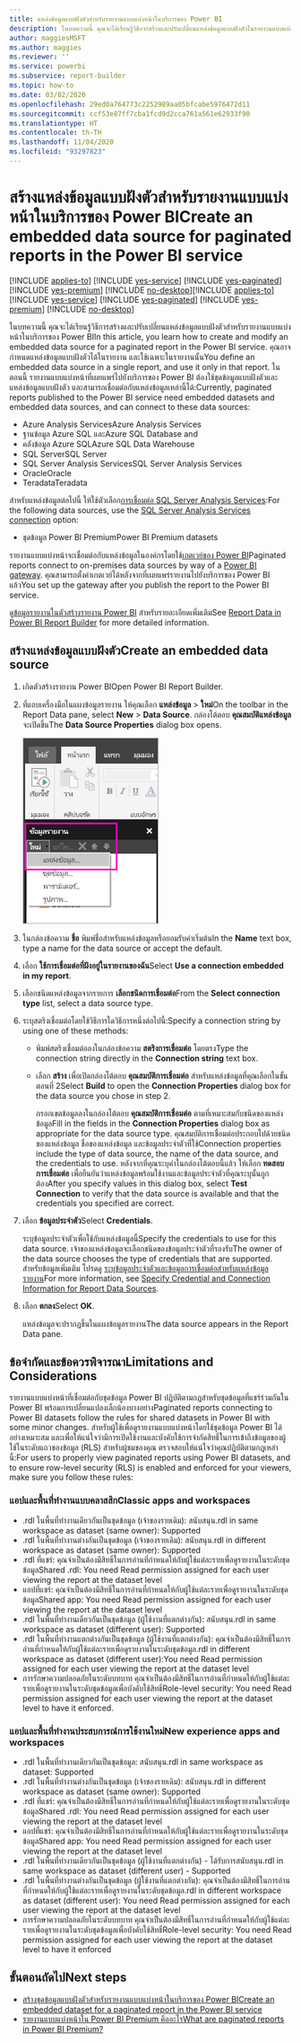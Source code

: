 ```yaml
---
title: แหล่งข้อมูลแบบฝังตัวสำหรับรายงานแบบแบ่งหน้าในบริการของ Power BI
description: ในบทความนี้ คุณจะได้เรียนรู้วิธีการสร้างและปรับเปลี่ยนแหล่งข้อมูลแบบฝังตัวในรายงานแบบแบ่งหน้า ในบริการของ Power BI
author: maggiesMSFT
ms.author: maggies
ms.reviewer: ''
ms.service: powerbi
ms.subservice: report-builder
ms.topic: how-to
ms.date: 03/02/2020
ms.openlocfilehash: 29ed0a764773c2252989aa05bfcabe5976472d11
ms.sourcegitcommit: ccf53e87ff7cba1fcd9d2cca761a561e62933f90
ms.translationtype: HT
ms.contentlocale: th-TH
ms.lasthandoff: 11/04/2020
ms.locfileid: "93297823"
---
```

# <a name="create-an-embedded-data-source-for-paginated-reports-in-the-power-bi-service"></a><span data-ttu-id="a84d7-103">สร้างแหล่งข้อมูลแบบฝังตัวสำหรับรายงานแบบแบ่งหน้าในบริการของ Power BI</span><span class="sxs-lookup"><span data-stu-id="a84d7-103">Create an embedded data source for paginated reports in the Power BI service</span></span>

<span data-ttu-id="a84d7-104">[!INCLUDE [applies-to](../includes/applies-to.md)] [!INCLUDE [yes-service](../includes/yes-service.md)] [!INCLUDE [yes-paginated](../includes/yes-paginated.md)] [!INCLUDE [yes-premium](../includes/yes-premium.md)] [!INCLUDE [no-desktop](../includes/no-desktop.md)]</span><span class="sxs-lookup"><span data-stu-id="a84d7-104">[!INCLUDE [applies-to](../includes/applies-to.md)] [!INCLUDE [yes-service](../includes/yes-service.md)] [!INCLUDE [yes-paginated](../includes/yes-paginated.md)] [!INCLUDE [yes-premium](../includes/yes-premium.md)] [!INCLUDE [no-desktop](../includes/no-desktop.md)]</span></span> 

<span data-ttu-id="a84d7-105">ในบทความนี้ คุณจะได้เรียนรู้วิธีการสร้างและปรับเปลี่ยนแหล่งข้อมูลแบบฝังตัวสำหรับรายงานแบบแบ่งหน้าในบริการของ Power BI</span><span class="sxs-lookup"><span data-stu-id="a84d7-105">In this article, you learn how to create and modify an embedded data source for a paginated report in the Power BI service.</span></span> <span data-ttu-id="a84d7-106">คุณอาจกำหนดแหล่งข้อมูลแบบฝังตัวได้ในรายงาน และใช้เฉพาะในรายงานนั้น</span><span class="sxs-lookup"><span data-stu-id="a84d7-106">You define an embedded data source in a single report, and use it only in that report.</span></span> <span data-ttu-id="a84d7-107">ในตอนนี้ รายงานแบบแบ่งหน้าที่เผยแพร่ไปยังบริการของ Power BI ต้องใช้ชุดข้อมูลแบบฝังตัวและแหล่งข้อมูลแบบฝังตัว และสามารถเชื่อมต่อกับแหล่งข้อมูลเหล่านี้ได้:</span><span class="sxs-lookup"><span data-stu-id="a84d7-107">Currently, paginated reports published to the Power BI service need embedded datasets and embedded data sources, and can connect to these data sources:</span></span>

- <span data-ttu-id="a84d7-108">Azure Analysis Services</span><span class="sxs-lookup"><span data-stu-id="a84d7-108">Azure Analysis Services</span></span>
- <span data-ttu-id="a84d7-109">ฐานข้อมูล Azure SQL และ</span><span class="sxs-lookup"><span data-stu-id="a84d7-109">Azure SQL Database and</span></span> 
- <span data-ttu-id="a84d7-110">คลังข้อมูล Azure SQL</span><span class="sxs-lookup"><span data-stu-id="a84d7-110">Azure SQL Data Warehouse</span></span>
- <span data-ttu-id="a84d7-111">SQL Server</span><span class="sxs-lookup"><span data-stu-id="a84d7-111">SQL Server</span></span>
- <span data-ttu-id="a84d7-112">SQL Server Analysis Services</span><span class="sxs-lookup"><span data-stu-id="a84d7-112">SQL Server Analysis Services</span></span>
- <span data-ttu-id="a84d7-113">Oracle</span><span class="sxs-lookup"><span data-stu-id="a84d7-113">Oracle</span></span> 
- <span data-ttu-id="a84d7-114">Teradata</span><span class="sxs-lookup"><span data-stu-id="a84d7-114">Teradata</span></span> 

<span data-ttu-id="a84d7-115">สำหรับแหล่งข้อมูลต่อไปนี้ ให้ใช้ตัวเลือก[การเชื่อมต่อ SQL Server Analysis Services](../admin/service-premium-connect-tools.md):</span><span class="sxs-lookup"><span data-stu-id="a84d7-115">For the following data sources, use the [SQL Server Analysis Services connection](../admin/service-premium-connect-tools.md) option:</span></span>

- <span data-ttu-id="a84d7-116">ชุดข้อมูล Power BI Premium</span><span class="sxs-lookup"><span data-stu-id="a84d7-116">Power BI Premium datasets</span></span>

<span data-ttu-id="a84d7-117">รายงานแบบแบ่งหน้าจะเชื่อมต่อกับแหล่งข้อมูลในองค์กรโดยใช้[เกตเวย์ของ Power BI](../connect-data/service-gateway-onprem.md)</span><span class="sxs-lookup"><span data-stu-id="a84d7-117">Paginated reports connect to on-premises data sources by way of a [Power BI gateway](../connect-data/service-gateway-onprem.md).</span></span> <span data-ttu-id="a84d7-118">คุณสามารถตั้งค่าเกตเวย์ได้หลังจากที่เผยแพร่รายงานไปยังบริการของ Power BI แล้ว</span><span class="sxs-lookup"><span data-stu-id="a84d7-118">You set up the gateway after you publish the report to the Power BI service.</span></span>

<span data-ttu-id="a84d7-119">ดู[ข้อมูลรายงานในตัวสร้างรายงาน Power BI](report-builder-data.md) สำหรับรายละเอียดเพิ่มเติม</span><span class="sxs-lookup"><span data-stu-id="a84d7-119">See [Report Data in Power BI Report Builder](report-builder-data.md) for more detailed information.</span></span>

## <a name="create-an-embedded-data-source"></a><span data-ttu-id="a84d7-120">สร้างแหล่งข้อมูลแบบฝังตัว</span><span class="sxs-lookup"><span data-stu-id="a84d7-120">Create an embedded data source</span></span>
  
1. <span data-ttu-id="a84d7-121">เกิดตัวสร้างรายงาน Power BI</span><span class="sxs-lookup"><span data-stu-id="a84d7-121">Open Power BI Report Builder.</span></span>

1. <span data-ttu-id="a84d7-122">ที่แถบเครื่องมือในแผงข้อมูลรายงาน ให้คุณเลือก **แหล่งข้อมูล** > **ใหม่**</span><span class="sxs-lookup"><span data-stu-id="a84d7-122">On the toolbar in the Report Data pane, select **New** > **Data Source**.</span></span> <span data-ttu-id="a84d7-123">กล่องโต้ตอบ **คุณสมบัติแหล่งข้อมูล** จะเปิดขึ้น</span><span class="sxs-lookup"><span data-stu-id="a84d7-123">The **Data Source Properties** dialog box opens.</span></span>

   ![แหล่งข้อมูลใหม่](media/paginated-reports-embedded-data-source/power-bi-paginated-new-data-source.png)
  
1. <span data-ttu-id="a84d7-125">ในกล่องข้อความ **ชื่อ** พิมพ์ชื่อสำหรับแหล่งข้อมูลหรือยอมรับค่าเริ่มต้น</span><span class="sxs-lookup"><span data-stu-id="a84d7-125">In the **Name** text box, type a name for the data source or accept the default.</span></span>  
  
1. <span data-ttu-id="a84d7-126">เลือก **ใช้การเชื่อมต่อที่ฝังอยู่ในรายงานของฉัน**</span><span class="sxs-lookup"><span data-stu-id="a84d7-126">Select **Use a connection embedded in my report**.</span></span>  
  
1. <span data-ttu-id="a84d7-127">เลือกชนิดแหล่งข้อมูลจากรายการ **เลือกชนิดการเชื่อมต่อ**</span><span class="sxs-lookup"><span data-stu-id="a84d7-127">From the **Select connection type** list, select a data source type.</span></span> 

1. <span data-ttu-id="a84d7-128">ระบุสตริงเชื่อมต่อโดยใช้วิธีการใดวิธีการหนึ่งต่อไปนี้:</span><span class="sxs-lookup"><span data-stu-id="a84d7-128">Specify a connection string by using one of these methods:</span></span>  
  
   - <span data-ttu-id="a84d7-129">พิมพ์สตริงเชื่อมต่อลงในกล่องข้อความ **สตริงการเชื่อมต่อ** โดยตรง</span><span class="sxs-lookup"><span data-stu-id="a84d7-129">Type the connection string directly in the **Connection string** text box.</span></span> 
  
   - <span data-ttu-id="a84d7-130">เลือก **สร้าง** เพื่อเปิดกล่องโต้ตอบ **คุณสมบัติการเชื่อมต่อ** สำหรับแหล่งข้อมูลที่คุณเลือกในขั้นตอนที่ 2</span><span class="sxs-lookup"><span data-stu-id="a84d7-130">Select **Build** to open the **Connection Properties** dialog box for the data source you chose in step 2.</span></span>  
  
     <span data-ttu-id="a84d7-131">กรอกเขตข้อมูลลงในกล่องโต้ตอบ **คุณสมบัติการเชื่อมต่อ** ตามที่เหมาะสมกับชนิดของแหล่งข้อมูล</span><span class="sxs-lookup"><span data-stu-id="a84d7-131">Fill in the fields in the **Connection Properties** dialog box as appropriate for the data source type.</span></span> <span data-ttu-id="a84d7-132">คุณสมบัติการเชื่อมต่อประกอบไปด้วยชนิดของแหล่งข้อมูล ชื่อของแหล่งข้อมูล และข้อมูลประจำตัวที่ใช้</span><span class="sxs-lookup"><span data-stu-id="a84d7-132">Connection properties include the type of data source, the name of the data source, and the credentials to use.</span></span> <span data-ttu-id="a84d7-133">หลังจากที่คุณระบุค่าในกล่องโต้ตอบนี้แล้ว ให้เลือก **ทดสอบการเชื่อมต่อ** เพื่อยืนยันว่าแหล่งข้อมูลพร้อมใช้งานและข้อมูลประจำตัวที่คุณระบุนั้นถูกต้อง</span><span class="sxs-lookup"><span data-stu-id="a84d7-133">After you specify values in this dialog box, select **Test Connection** to verify that the data source is available and that the credentials you specified are correct.</span></span>  
  
1. <span data-ttu-id="a84d7-134">เลือก **ข้อมูลประจำตัว**</span><span class="sxs-lookup"><span data-stu-id="a84d7-134">Select **Credentials**.</span></span>  
  
   <span data-ttu-id="a84d7-135">ระบุข้อมูลประจำตัวเพื่อใช้กับแหล่งข้อมูลนี้</span><span class="sxs-lookup"><span data-stu-id="a84d7-135">Specify the credentials to use for this data source.</span></span> <span data-ttu-id="a84d7-136">เจ้าของแหล่งข้อมูลจะเลือกชนิดของข้อมูลประจำตัวที่รองรับ</span><span class="sxs-lookup"><span data-stu-id="a84d7-136">The owner of the data source chooses the type of credentials that are supported.</span></span> <span data-ttu-id="a84d7-137">สำหรับข้อมูลเพิ่มเติม โปรดดู [ระบุข้อมูลประจำตัวและข้อมูลการเชื่อมต่อสำหรับแหล่งข้อมูลรายงาน](/sql/reporting-services/report-data/specify-credential-and-connection-information-for-report-data-sources)</span><span class="sxs-lookup"><span data-stu-id="a84d7-137">For more information, see [Specify Credential and Connection Information for Report Data Sources](/sql/reporting-services/report-data/specify-credential-and-connection-information-for-report-data-sources).</span></span>
  
1. <span data-ttu-id="a84d7-138">เลือก **ตกลง**</span><span class="sxs-lookup"><span data-stu-id="a84d7-138">Select **OK**.</span></span>  
  
   <span data-ttu-id="a84d7-139">แหล่งข้อมูลจะปรากฏขึ้นในแผงข้อมูลรายงาน</span><span class="sxs-lookup"><span data-stu-id="a84d7-139">The data source appears in the Report Data pane.</span></span>

## <a name="limitations-and-considerations"></a><span data-ttu-id="a84d7-140">ข้อจำกัดและข้อควรพิจารณา</span><span class="sxs-lookup"><span data-stu-id="a84d7-140">Limitations and Considerations</span></span>

<span data-ttu-id="a84d7-141">รายงานแบบแบ่งหน้าที่เชื่อมต่อกับชุดข้อมูล Power BI ปฏิบัติตามกฎสำหรับชุดข้อมูลที่แชร์ร่วมกันใน Power BI พร้อมการเปลี่ยนแปลงเล็กน้องบางอย่าง</span><span class="sxs-lookup"><span data-stu-id="a84d7-141">Paginated reports connecting to Power BI datasets follow the rules for shared datasets in Power BI with some minor changes.</span></span>  <span data-ttu-id="a84d7-142">สำหรับผู้ใช้เพื่อดูรายงานแบบแบ่งหน้าโดยใช้ชุดข้อมูล Power BI ได้อย่างเหมาะสม และเพื่อให้แน่ใจว่ามีการเปิดใช้งานและบังคับใช้การจำกัดสิทธิ์ในการเข้าถึงข้อมูลของผู้ใช้ในระดับแถวของข้อมูล (RLS)  สำหรับผู้ชมของคุณ ตรวจสอบให้แน่ใจว่าคุณปฏิบัติตามกฎเหล่านี้:</span><span class="sxs-lookup"><span data-stu-id="a84d7-142">For users to properly view paginated reports using Power BI datasets, and to ensure  row-level security (RLS) is enabled and enforced for your viewers, make sure you follow these rules:</span></span>

### <a name="classic-apps-and-workspaces"></a><span data-ttu-id="a84d7-143">แอปและพื้นที่ทำงานแบบคลาสสิก</span><span class="sxs-lookup"><span data-stu-id="a84d7-143">Classic apps and workspaces</span></span>

- <span data-ttu-id="a84d7-144">.rdl ในพื้นที่ทำงานเดียวกันเป็นชุดข้อมูล (เจ้าของรายเดิม): สนับสนุน</span><span class="sxs-lookup"><span data-stu-id="a84d7-144">.rdl in same workspace as dataset (same owner): Supported</span></span>
- <span data-ttu-id="a84d7-145">.rdl ในพื้นที่ทำงานต่างกันเป็นชุดข้อมูล (เจ้าของรายเดิม): สนับสนุน</span><span class="sxs-lookup"><span data-stu-id="a84d7-145">.rdl in different workspace as dataset (same owner): Supported</span></span>
- <span data-ttu-id="a84d7-146">.rdl ที่แชร์: คุณจำเป็นต้องมีสิทธิ์ในการอ่านที่กำหนดให้กับผู้ใช้แต่ละรายเพื่อดูรายงานในระดับชุดข้อมูล</span><span class="sxs-lookup"><span data-stu-id="a84d7-146">Shared .rdl: You need Read permission assigned for each user viewing the report at the dataset level</span></span>
- <span data-ttu-id="a84d7-147">แอปที่แชร์: คุณจำเป็นต้องมีสิทธิ์ในการอ่านที่กำหนดให้กับผู้ใช้แต่ละรายเพื่อดูรายงานในระดับชุดข้อมูล</span><span class="sxs-lookup"><span data-stu-id="a84d7-147">Shared app: You need Read permission assigned for each user viewing the report at the dataset level</span></span>
- <span data-ttu-id="a84d7-148">.rdl ในพื้นที่ทำงานเดียวกันเป็นชุดข้อมูล (ผู้ใช้งานที่แตกต่างกัน): สนับสนุน</span><span class="sxs-lookup"><span data-stu-id="a84d7-148">.rdl in same workspace as dataset (different user): Supported</span></span>
- <span data-ttu-id="a84d7-149">.rdl ในพื้นที่ทำงานแตกต่างกันเป็นชุดข้อมูล (ผู้ใช้งานที่แตกต่างกัน): คุณจำเป็นต้องมีสิทธิ์ในการอ่านที่กำหนดให้กับผู้ใช้แต่ละรายเพื่อดูรายงานในระดับชุดข้อมูล</span><span class="sxs-lookup"><span data-stu-id="a84d7-149">.rdl in different workspace as dataset (different user):You need Read permission assigned for each user viewing the report at the dataset level</span></span>
- <span data-ttu-id="a84d7-150">การรักษาความปลอดภัยในระดับบทบาท คุณจำเป็นต้องมีสิทธิ์ในการอ่านที่กำหนดให้กับผู้ใช้แต่ละรายเพื่อดูรายงานในระดับชุดข้อมูลเพื่อบังคับใช้สิทธิ์</span><span class="sxs-lookup"><span data-stu-id="a84d7-150">Role-level security: You need Read permission assigned for each user viewing the report at the dataset level to have it enforced.</span></span>

### <a name="new-experience-apps-and-workspaces"></a><span data-ttu-id="a84d7-151">แอปและพื้นที่ทำงานประสบการณ์การใช้งานใหม่</span><span class="sxs-lookup"><span data-stu-id="a84d7-151">New experience apps and workspaces</span></span>

- <span data-ttu-id="a84d7-152">.rdl ในพื้นที่ทำงานเดียวกันเป็นชุดข้อมูล: สนับสนุน</span><span class="sxs-lookup"><span data-stu-id="a84d7-152">.rdl in same workspace as dataset: Supported</span></span>
- <span data-ttu-id="a84d7-153">.rdl ในพื้นที่ทำงานต่างกันเป็นชุดข้อมูล (เจ้าของรายเดิม): สนับสนุน</span><span class="sxs-lookup"><span data-stu-id="a84d7-153">.rdl in different workspace as dataset (same owner): Supported</span></span>
- <span data-ttu-id="a84d7-154">.rdl ที่แชร์: คุณจำเป็นต้องมีสิทธิ์ในการอ่านที่กำหนดให้กับผู้ใช้แต่ละรายเพื่อดูรายงานในระดับชุดข้อมูล</span><span class="sxs-lookup"><span data-stu-id="a84d7-154">Shared .rdl: You need Read permission assigned for each user viewing the report at the dataset level</span></span>
- <span data-ttu-id="a84d7-155">แอปที่แชร์: คุณจำเป็นต้องมีสิทธิ์ในการอ่านที่กำหนดให้กับผู้ใช้แต่ละรายเพื่อดูรายงานในระดับชุดข้อมูล</span><span class="sxs-lookup"><span data-stu-id="a84d7-155">Shared app: You need Read permission assigned for each user viewing the report at the dataset level</span></span>
- <span data-ttu-id="a84d7-156">.rdl ในพื้นที่ทำงานเดียวกันเป็นชุดข้อมูล (ผู้ใช้งานที่แตกต่างกัน) - ได้รับการสนับสนุน</span><span class="sxs-lookup"><span data-stu-id="a84d7-156">.rdl in same workspace as dataset (different user) - Supported</span></span>
- <span data-ttu-id="a84d7-157">.rdl ในพื้นที่ทำงานต่างกันเป็นชุดข้อมูล (ผู้ใช้งานที่แตกต่างกัน): คุณจำเป็นต้องมีสิทธิ์ในการอ่านที่กำหนดให้กับผู้ใช้แต่ละรายเพื่อดูรายงานในระดับชุดข้อมูล</span><span class="sxs-lookup"><span data-stu-id="a84d7-157">.rdl in different workspace as dataset (different user): You need Read permission assigned for each user viewing the report at the dataset level</span></span>
- <span data-ttu-id="a84d7-158">การรักษาความปลอดภัยในระดับบทบาท คุณจำเป็นต้องมีสิทธิ์ในการอ่านที่กำหนดให้กับผู้ใช้แต่ละรายเพื่อดูรายงานในระดับชุดข้อมูลเพื่อบังคับใช้สิทธิ์</span><span class="sxs-lookup"><span data-stu-id="a84d7-158">Role-level security: You need Read permission assigned for each user viewing the report at the dataset level to have it enforced</span></span>

## <a name="next-steps"></a><span data-ttu-id="a84d7-159">ขั้นตอนถัดไป</span><span class="sxs-lookup"><span data-stu-id="a84d7-159">Next steps</span></span>

- [<span data-ttu-id="a84d7-160">สร้างชุดข้อมูลแบบฝังตัวสำหรับรายงานแบบแบ่งหน้าในบริการของ Power BI</span><span class="sxs-lookup"><span data-stu-id="a84d7-160">Create an embedded dataset for a paginated report in the Power BI service</span></span>](paginated-reports-create-embedded-dataset.md)
- [<span data-ttu-id="a84d7-161">รายงานแบบแบ่งหน้าใน Power BI Premium คืออะไร</span><span class="sxs-lookup"><span data-stu-id="a84d7-161">What are paginated reports in Power BI Premium?</span></span>](paginated-reports-report-builder-power-bi.md)